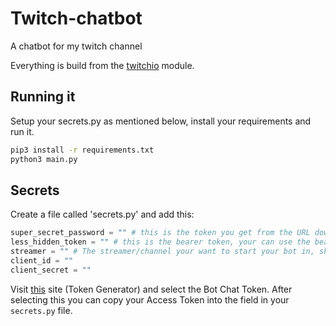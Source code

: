 # Twitch-chatbot
A chatbot for my twitch channel

Everything is build from the [twitchio](https://twitchio.dev/en/stable/quickstart.html) module.

## Running it

Setup your secrets.py as mentioned below, install your requirements and run it.
```bash
pip3 install -r requirements.txt
python3 main.py
```


## Secrets
Create a file called 'secrets.py' and add this:

```python
super_secret_password = "" # this is the token you get from the URL down below
less_hidden_token = "" # this is the bearer token, your can use the bearer script located in extra_tools
streamer = "" # The streamer/channel your want to start your bot in, should work in multiple 'user1, user2, user3' etc.
client_id = ""
client_secret = ""
```

Visit [this](https://twitchtokengenerator.com/) site (Token Generator) and select the Bot Chat Token. After selecting this you can copy your Access Token into the field in your `secrets.py` file.

